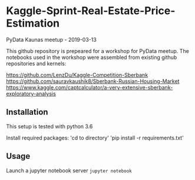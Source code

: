 # Kaggle-Sprint-Real-Estate-Price-Estimation
PyData Kaunas meetup - 2019-03-13

This github repository is prepeared for a workshop for PyData meetup.
The notebooks used in the workshop were assembled from existing github repositories and kernels:

https://github.com/LenzDu/Kaggle-Competition-Sberbank
https://github.com/sauravkaushik8/Sberbank-Russian-Housing-Market
https://www.kaggle.com/captcalculator/a-very-extensive-sberbank-exploratory-analysis

## Installation

This setup is tested with python 3.6

Install required packages:
'cd to directory'
'pip install -r requirements.txt'


## Usage

Launch a jupyter notebook server
`jupyter notebook`
